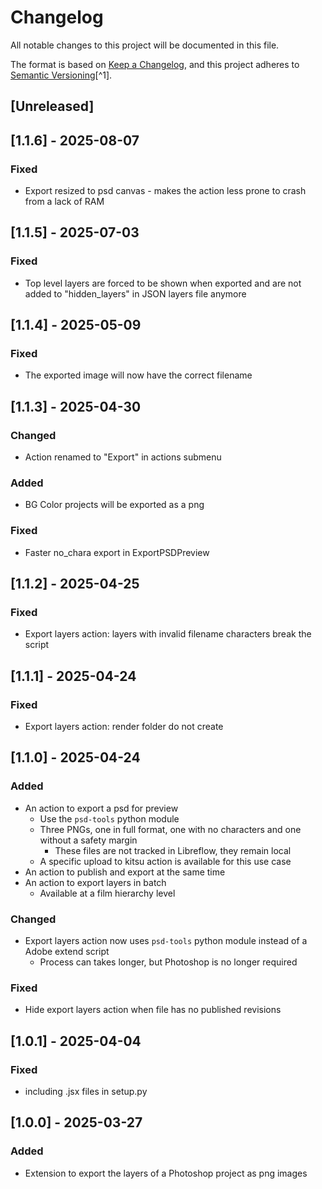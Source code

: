 # Changelog

All notable changes to this project will be documented in this file.

The format is based on [Keep a Changelog](https://keepachangelog.com/en/1.0.0/),
and this project adheres to [Semantic Versioning](https://semver.org/spec/v2.0.0.html)[^1].

<!---
Types of changes

- Added for new features.
- Changed for changes in existing functionality.
- Deprecated for soon-to-be removed features.
- Removed for now removed features.
- Fixed for any bug fixes.
- Security in case of vulnerabilities.

-->

## [Unreleased]

## [1.1.6] - 2025-08-07

### Fixed

* Export resized to psd canvas - makes the action less prone to crash from a lack of RAM

## [1.1.5] - 2025-07-03

### Fixed

* Top level layers are forced to be shown when exported and are not added to "hidden_layers" in JSON layers file anymore

## [1.1.4] - 2025-05-09

### Fixed

* The exported image will now have the correct filename

## [1.1.3] - 2025-04-30

### Changed

* Action renamed to "Export" in actions submenu

### Added

* BG Color projects will be exported as a png 

### Fixed

* Faster no_chara export in ExportPSDPreview

## [1.1.2] - 2025-04-25

### Fixed

* Export layers action: layers with invalid filename characters break the script

## [1.1.1] - 2025-04-24

### Fixed

* Export layers action: render folder do not create

## [1.1.0] - 2025-04-24

### Added

* An action to export a psd for preview
  * Use the `psd-tools` python module
  * Three PNGs, one in full format, one with no characters and one without a safety margin
    * These files are not tracked in Libreflow, they remain local
  * A specific upload to kitsu action is available for this use case
* An action to publish and export at the same time
* An action to export layers in batch
  * Available at a film hierarchy level

### Changed

* Export layers action now uses `psd-tools` python module instead of a Adobe extend script
    * Process can takes longer, but Photoshop is no longer required

### Fixed

* Hide export layers action when file has no published revisions

## [1.0.1] - 2025-04-04

### Fixed

* including .jsx files in setup.py

## [1.0.0] - 2025-03-27

### Added

* Extension to export the layers of a Photoshop project as png images 
